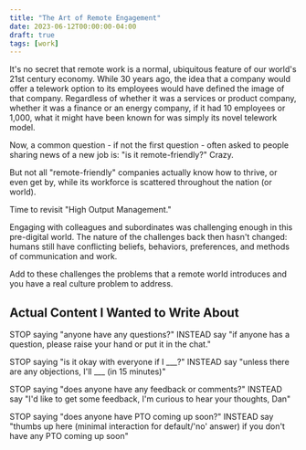 ```yaml
---
title: "The Art of Remote Engagement"
date: 2023-06-12T00:00:00-04:00
draft: true
tags: [work]
---
```


It's no secret that remote work is a normal, ubiquitous feature of our world's
21st century economy. While 30 years ago, the idea that a company would offer
a telework option to its employees would have defined the image of that
company. Regardless of whether it was a services or product company, whether
it was a finance or an energy company, if it had 10 employees or 1,000, what
it might have been known for was simply its novel telework model.

Now, a common question - if not the first question - often asked to people
sharing news of a new job is: "is it remote-friendly?" Crazy.

But not all "remote-friendly" companies actually know how to thrive, or even
get by, while its workforce is scattered throughout the nation (or world).

Time to revisit "High Output Management."

Engaging with colleagues and subordinates was challenging enough in this
pre-digital world. The nature of the challenges back then hasn't changed:
humans still have conflicting beliefs, behaviors, preferences, and methods of
communication and work.

Add to these challenges the problems that a remote world introduces and you
have a real culture problem to address.

## Actual Content I Wanted to Write About

STOP saying "anyone have any questions?"
INSTEAD say "if anyone has a question, please raise your hand or put it in the chat."

STOP saying "is it okay with everyone if I ___?"
INSTEAD say "unless there are any objections, I'll ___ (in 15 minutes)"

STOP saying "does anyone have any feedback or comments?"
INSTEAD say "I'd like to get some feedback, I'm curious to hear your thoughts, Dan"

STOP saying "does anyone have PTO coming up soon?"
INSTEAD say "thumbs up here (minimal interaction for default/'no' answer) if you don't have any PTO coming up soon"




